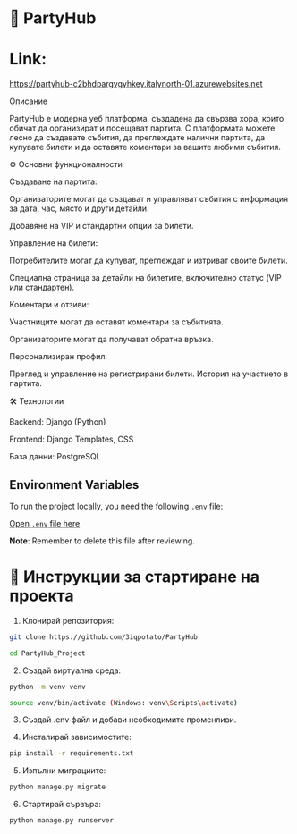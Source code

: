 # 🎉 PartyHub

# Link: 
https://partyhub-c2bhdpargvgyhkey.italynorth-01.azurewebsites.net

Описание

PartyHub е модерна уеб платформа, създадена да свързва хора, които обичат да организират и посещават партита. С платформата можете лесно да създавате събития, да преглеждате налични партита, да купувате билети и да оставяте коментари за вашите любими събития.

⚙️ Основни функционалности

Създаване на партита:

Организаторите могат да създават и управляват събития с информация за дата, час, място и други детайли.

Добавяне на VIP и стандартни опции за билети.

Управление на билети:

Потребителите могат да купуват, преглеждат и изтриват своите билети.

Специална страница за детайли на билетите, включително статус (VIP или стандартен).

Коментари и отзиви:

Участниците могат да оставят коментари за събитията.

Организаторите могат да получават обратна връзка.

Персонализиран профил:

Преглед и управление на регистрирани билети.
История на участието в партита.

🛠️ Технологии

Backend: Django (Python)

Frontend: Django Templates, CSS

База данни: PostgreSQL

## Environment Variables
To run the project locally, you need the following `.env` file:

[Open `.env` file here](https://pastebin.com/t9D2SLic)  

**Note**: Remember to delete this file after reviewing.


# 🚀 Инструкции за стартиране на проекта

1. Клонирай репозитория:
```bash
git clone https://github.com/3iqpotato/PartyHub
```
```bash
cd PartyHub_Project
```

2. Създай виртуална среда:
```bash
python -m venv venv
```
```bash
source venv/bin/activate (Windows: venv\Scripts\activate)
```

3. Създай .env файл и добави необходимите променливи.


4. Инсталирай зависимостите:
```bash
pip install -r requirements.txt
```

5. Изпълни миграциите:
```bash
python manage.py migrate
```


6. Стартирай сървъра:
```bash
python manage.py runserver
 ```

